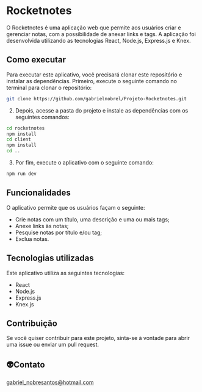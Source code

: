 # Rocketnotes
O Rocketnotes é uma aplicação web que permite aos usuários criar e gerenciar notas, com a possibilidade de anexar links e tags. A aplicação foi desenvolvida utilizando as tecnologias React, Node.js, Express.js e Knex.

## Como executar
Para executar este aplicativo, você precisará clonar este repositório e instalar as dependências. Primeiro, execute o seguinte comando no terminal para clonar o repositório:

```bash
git clone https://github.com/gabrielnobrel/Projeto-Rocketnotes.git
```
2. Depois, acesse a pasta do projeto e instale as dependências com os seguintes comandos:
```bash
cd rocketnotes
npm install
cd client
npm install
cd ..
```

3. Por fim, execute o aplicativo com o seguinte comando:
```bash
npm run dev
```

## Funcionalidades
O aplicativo permite que os usuários façam o seguinte:

- Crie notas com um título, uma descrição e uma ou mais tags;
- Anexe links às notas;
- Pesquise notas por título e/ou tag;
- Exclua notas.

## Tecnologias utilizadas
Este aplicativo utiliza as seguintes tecnologias:
- React
- Node.js
- Express.js
- Knex.js

## Contribuição
Se você quiser contribuir para este projeto, sinta-se à vontade para abrir uma issue ou enviar um pull request.

## 👽Contato
gabriel_nobresantos@hotmail.com
